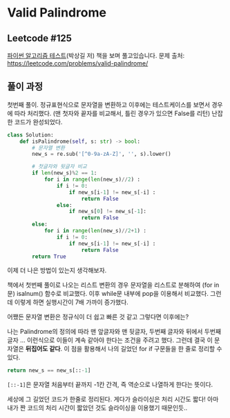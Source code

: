 # Valid Palindrome
## Leetcode #125
[파이썬 알고리즘 테스트](https://github.com/onlybooks/algorithm-interview)(박상길 저) 책을 보며 풀고있습니다. 문제 출처: https://leetcode.com/problems/valid-palindrome/

## 풀이 과정
첫번째 풀이. 정규표현식으로 문자열을 변환하고 이후에는 테스트케이스를 보면서 경우에 따라 처리했다. (맨 첫자와 끝자를 비교해서, 틀린 경우가 있으면 False를 리턴) 난잡한 코드가 완성되었다.

```python
class Solution:
    def isPalindrome(self, s: str) -> bool:
        # 문자열 변환
        new_s = re.sub('[^0-9a-zA-Z]', '', s).lower()

        # 첫글자와 뒷글자 비교
        if len(new_s)%2 == 1:
            for i in range(len(new_s)//2) :
                if i != 0:
                    if new_s[i-1] != new_s[-i] :
                        return False
                else:
                    if new_s[0] != new_s[-1]:
                        return False
        else:
            for i in range(len(new_s)//2+1) :
                if i != 0:
                    if new_s[i-1] != new_s[-i] :
                        return False
        return True

```

이제 더 나은 방법이 있는지 생각해보자.

책에서 첫번째 풀이로 나오는 리스트 변환의 경우 문자열을 리스트로 분해하여 (for in 문) isalnum() 함수로 비교했다. 이후 while문 내부에 pop을 이용해서 비교했다. 그런데 이렇게 하면 실행시간이 7배 가까이 증가했다. 

어쨌든 문자열 변환은 정규식이 더 쉽고 빠른 것 같고 그렇다면 이후에는?

나는 Palindrome의 정의에 따라 맨 앞글자와 맨 뒷글자, 두번째 글자와 뒤에서 두번째 글자 ... 이런식으로 이들이 계속 같아야 한다는 조건을 주려고 했다. 그런데 결국 이 문자열은 **뒤집어도 같다**. 이 점을 활용해서 나의 길었던 for if 구문들을 한 줄로 정리할 수 있다.

```python
return new_s == new_s[::-1]
```

`[::-1]`은 문자열 처음부터 끝까지 -1칸 간격, 즉 역순으로 나열하게 한다는 뜻이다. 

세상에 그 길었던 코드가 한줄로 정리된다. 게다가 슬라이싱은 처리 시간도 짧다! 아마 내가 짠 코드의 처리 시간이 짧았던 것도 슬라이싱을 이용했기 때문인듯.. 